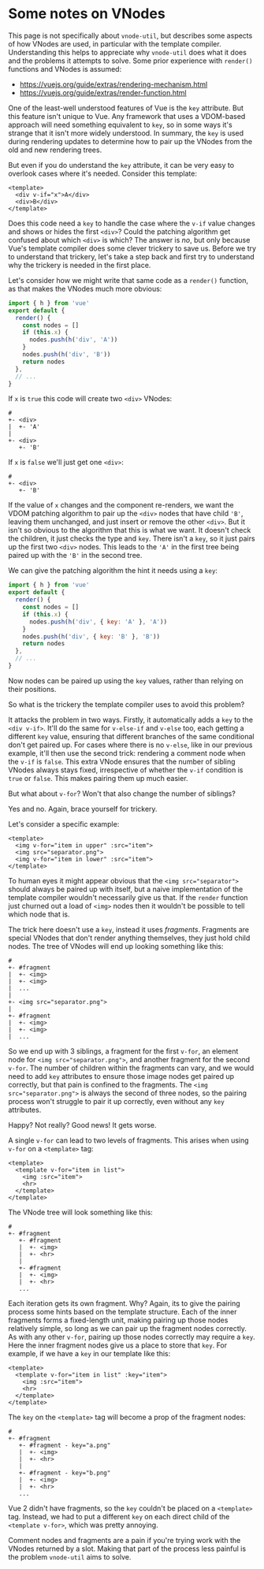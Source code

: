 # Some notes on VNodes

This page is not specifically about `vnode-util`, but describes some aspects of how VNodes are used, in particular with the template compiler. Understanding this helps to appreciate why `vnode-util` does what it does and the problems it attempts to solve. Some prior experience with `render()` functions and VNodes is assumed:

* <https://vuejs.org/guide/extras/rendering-mechanism.html>
* <https://vuejs.org/guide/extras/render-function.html>

One of the least-well understood features of Vue is the `key` attribute. But this feature isn't unique to Vue. Any framework that uses a VDOM-based approach will need something equivalent to `key`, so in some ways it's strange that it isn't more widely understood. In summary, the `key` is used during rendering updates to determine how to pair up the VNodes from the old and new rendering trees.

But even if you do understand the `key` attribute, it can be very easy to overlook cases where it's needed. Consider this template:

```vue
<template>
  <div v-if="x">A</div>
  <div>B</div>
</template>
```

Does this code need a `key` to handle the case where the `v-if` value changes and shows or hides the first `<div>`? Could the patching algorithm get confused about which `<div>` is which? The answer is *no*, but only because Vue's template compiler does some clever trickery to save us. Before we try to understand that trickery, let's take a step back and first try to understand why the trickery is needed in the first place.

Let's consider how we might write that same code as a `render()` function, as that makes the VNodes much more obvious:

```js
import { h } from 'vue'
export default {
  render() {
    const nodes = []
    if (this.x) {
      nodes.push(h('div', 'A'))
    }
    nodes.push(h('div', 'B'))
    return nodes
  },
  // ...
}
```

If `x` is `true` this code will create two `<div>` VNodes:

```
#
+- <div>
|  +- 'A'
|
+- <div>
   +- 'B'
```

If `x` is `false` we'll just get one `<div>`:

```
#
+- <div>
   +- 'B'
```

If the value of `x` changes and the component re-renders, we want the VDOM patching algorithm to pair up the `<div>` nodes that have child `'B'`, leaving them unchanged, and just insert or remove the other `<div>`. But it isn't so obvious to the algorithm that this is what we want. It doesn't check the children, it just checks the type and `key`. There isn't a `key`, so it just pairs up the first two `<div>` nodes. This leads to the `'A'` in the first tree being paired up with the `'B'` in the second tree.

We can give the patching algorithm the hint it needs using a `key`:

```js
import { h } from 'vue'
export default {
  render() {
    const nodes = []
    if (this.x) {
      nodes.push(h('div', { key: 'A' }, 'A'))
    }
    nodes.push(h('div', { key: 'B' }, 'B'))
    return nodes
  },
  // ...
}
```

Now nodes can be paired up using the `key` values, rather than relying on their positions.

So what is the trickery the template compiler uses to avoid this problem?

It attacks the problem in two ways. Firstly, it automatically adds a `key` to the `<div v-if>`. It'll do the same for `v-else-if` and `v-else` too, each getting a different `key` value, ensuring that different branches of the same conditional don't get paired up. For cases where there is no `v-else`, like in our previous example, it'll then use the second trick: rendering a comment node when the `v-if` is `false`. This extra VNode ensures that the number of sibling VNodes always stays fixed, irrespective of whether the `v-if` condition is `true` or `false`. This makes pairing them up much easier.

But what about `v-for`? Won't that also change the number of siblings?

Yes and no. Again, brace yourself for trickery.

Let's consider a specific example:

```vue
<template>
  <img v-for="item in upper" :src="item">
  <img src="separator.png">
  <img v-for="item in lower" :src="item">
</template>
```

To human eyes it might appear obvious that the `<img src="separator">` should always be paired up with itself, but a naive implementation of the template compiler wouldn't necessarily give us that. If the `render` function just churned out a load of `<img>` nodes then it wouldn't be possible to tell which node that is.

The trick here doesn't use a `key`, instead it uses *fragments*. Fragments are special VNodes that don't render anything themselves, they just hold child nodes. The tree of VNodes will end up looking something like this:

```
#
+- #fragment
|  +- <img>
|  +- <img>
|  ...
|
+- <img src="separator.png">
|
+- #fragment
|  +- <img>
|  +- <img>
|  ...
```

So we end up with 3 siblings, a fragment for the first `v-for`, an element node for `<img src="separator.png">`, and another fragment for the second `v-for`. The number of children within the fragments can vary, and we would need to add `key` attributes to ensure those image nodes get paired up correctly, but that pain is confined to the fragments. The `<img src="separator.png">` is always the second of three nodes, so the pairing process won't struggle to pair it up correctly, even without any `key` attributes.

Happy? Not really? Good news! It gets worse.

A single `v-for` can lead to two levels of fragments. This arises when using `v-for` on a `<template>` tag:

```vue
<template>
  <template v-for="item in list">
    <img :src="item">
    <hr>
  </template>
</template>
```

The VNode tree will look something like this:

```
#
+- #fragment
   +- #fragment
   |  +- <img>
   |  +- <hr>
   |
   +- #fragment
   |  +- <img>
   |  +- <hr>
   ...
```

Each iteration gets its own fragment. Why? Again, its to give the pairing process some hints based on the template structure. Each of the inner fragments forms a fixed-length unit, making pairing up those nodes relatively simple, so long as we can pair up the fragment nodes correctly. As with any other `v-for`, pairing up those nodes correctly may require a `key`. Here the inner fragment nodes give us a place to store that `key`. For example, if we have a `key` in our template like this:

```vue
<template>
  <template v-for="item in list" :key="item">
    <img :src="item">
    <hr>
  </template>
</template>
```

The `key` on the `<template>` tag will become a prop of the fragment nodes:

```
#
+- #fragment
   +- #fragment - key="a.png"
   |  +- <img>
   |  +- <hr>
   |
   +- #fragment - key="b.png"
   |  +- <img>
   |  +- <hr>
   ...
```

Vue 2 didn't have fragments, so the `key` couldn't be placed on a `<template>` tag. Instead, we had to put a different `key` on each direct child of the `<template v-for>`, which was pretty annoying.

Comment nodes and fragments are a pain if you're trying work with the VNodes returned by a slot. Making that part of the process less painful is the problem `vnode-util` aims to solve.
